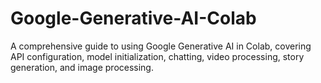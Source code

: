 # Google-Generative-AI-Colab
A comprehensive guide to using Google Generative AI in Colab, covering API configuration, model initialization, chatting, video processing, story generation, and image processing.
